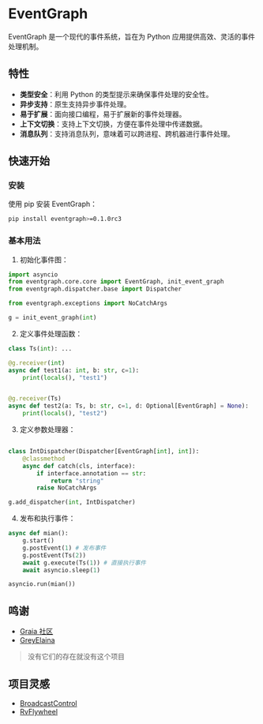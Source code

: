 # EventGraph

EventGraph 是一个现代的事件系统，旨在为 Python 应用提供高效、灵活的事件处理机制。

## 特性

- **类型安全**：利用 Python 的类型提示来确保事件处理的安全性。
- **异步支持**：原生支持异步事件处理。
- **易于扩展**：面向接口编程，易于扩展新的事件处理器。
- **上下文切换**：支持上下文切换，方便在事件处理中传递数据。
- **消息队列**：支持消息队列，意味着可以跨进程、跨机器进行事件处理。

## 快速开始

### 安装

使用 pip 安装 EventGraph：

```sh
pip install eventgraph>=0.1.0rc3
```

### 基本用法

1. 初始化事件图：

```python
import asyncio
from eventgraph.core.core import EventGraph, init_event_graph
from eventgraph.dispatcher.base import Dispatcher

from eventgraph.exceptions import NoCatchArgs

g = init_event_graph(int)
```

2. 定义事件处理函数：

```python
class Ts(int): ...

@g.receiver(int)
async def test1(a: int, b: str, c=1):
    print(locals(), "test1")


@g.receiver(Ts)
async def test2(a: Ts, b: str, c=1, d: Optional[EventGraph] = None):
    print(locals(), "test2")

```

3. 定义参数处理器：

```python

class IntDispatcher(Dispatcher[EventGraph[int], int]):
    @classmethod
    async def catch(cls, interface):
        if interface.annotation == str:
            return "string"
        raise NoCatchArgs

g.add_dispatcher(int, IntDispatcher)
```

4. 发布和执行事件：

```python
async def mian():
    g.start()
    g.postEvent(1) # 发布事件
    g.postEvent(Ts(2))
    await g.execute(Ts(1)) # 直接执行事件
    await asyncio.sleep(1)

asyncio.run(mian())
```

## 鸣谢

* [Graia 社区](https://github.com/GraiaProject)
* [GreyElaina](https://github.com/GreyElaina)

> 没有它们的存在就没有这个项目

## 项目灵感

* [BroadcastControl](https://github.com/GraiaProject/BroadcastControl) 
* [RvFlywheel](https://github.com/GreyElaina/RvFlywheel)